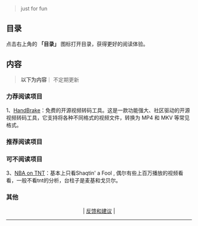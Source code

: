 > just for fun
## 目录

点击右上角的 **「目录」** 图标打开目录，获得更好的阅读体验。


## 内容
> **以下为内容**｜ 不定期更新

###  力荐阅读项目   
<!-- 

 -->

1、[HandBrake](https://hellogithub.com/periodical/statistics/click?target=https://github.com/HandBrake/HandBrake)：免费的开源视频转码工具。这是一款功能强大、社区驱动的开源视频转码工具，它支持将各种不同格式的视频文件，转换为 MP4 和 MKV 等常见格式。


### 推荐阅读项目    



<!-- 


## MrBeast YouTube 频道介绍 (500 字)

MrBeast (本名 Jimmy Donaldson) 是 YouTube 上最具影响力和最受欢迎的创作者之一。他以其极具创意、高成本制作和慈善性质的视频而闻名，吸引了全球数百万粉丝的关注。

**频道特色:**

- **大型挑战和赠送:** MrBeast 视频的核心内容通常是大型挑战，例如“在 24 小时内花掉 100 万美元”、“建造 100 井”等。这些挑战不仅场面壮观，而且通常伴随着高额奖金或赠品，吸引了大量观众。
- **慈善事业:** MrBeast 积极参与慈善事业，经常捐赠大量资金给有需要的人或组织。他的视频中也经常出现慈善元素，例如帮助他人实现愿望、捐赠食物和生活用品等。
- **高品质制作:** MrBeast 的视频制作精良，画面清晰、音效震撼，给人一种电影大片的既视感。他的团队也非常专业，确保每个视频都能给观众带来最佳的观看体验。
- **创新和创意:** MrBeast 不断尝试新的视频形式和内容，例如挑战世界纪录、进行大型实验等。他的创意和创新精神使他的视频始终保持新鲜感，吸引了大量观众。

**频道发展历程:**

MrBeast 从 2012 年开始在 YouTube 上发布视频，最初的内容主要是一些游戏视频和搞笑短片。随着时间的推移，他逐渐找到了自己的风格，开始制作大型挑战和赠送视频。他的视频越来越受欢迎，订阅人数也迅速增长。如今，MrBeast 已经成为 YouTube 上最成功的创作者之一，他的视频观看量超过数十亿次，订阅人数也达到了惊人的数百万。

**频道影响:**

MrBeast 的成功不仅在于他的视频本身，更在于他对 YouTube 社区的影响。他开创了一种新的视频形式，即大型挑战和赠送视频，吸引了大量创作者效仿。同时，他的慈善行为也感染了许多人，鼓励更多人参与到慈善事业中来。

**总结:**

MrBeast 是一位极具创意和影响力的 YouTube 创作者。他的视频不仅具有娱乐性，更具有教育意义和慈善意义。他的成功证明了只要有创意、有热情、有毅力，就能在 YouTube 上取得成功。








1、[HandBrake](https://hellogithub.com/periodical/statistics/click?target=https://github.com/HandBrake/HandBrake)：

爱尔兰摇滚乐队 The Cranberries（小红莓乐队）的官方 YouTube 频道
《Zombie》、《Linger》、《Dreams》等。这些视频制作精良 

王菲翻唱过她的歌，甚至唱法都是


2、[CCTV春晚](https://www.youtube.com/@CCTVGala/videos)：

近些年来春晚已经越来越没意思，完全没看得必要了。但毕竟它曾经是

以下是CCTV春晚YouTube频道的500字介绍：

CCTV春晚，全称中央电视台春节联欢晚会，是中国中央电视台于每年农历除夕夜播出的综艺节目。节目以歌舞、小品、相声等形式为主，汇集了中国最顶尖的文艺表演者，是中国人春节必看的节目。

CCTV春晚创办于1983年，至今已经举办了40余届。节目收视率极高，是中国最受欢迎的电视节目之一。CCTV春晚不仅是中国春节文化的重要组成部分，也是中国对外文化交流的重要窗口。

CCTV春晚YouTube频道是CCTV春晚的官方频道，频道内有历届春晚的视频、花絮、剧照等。频道还有一些专题节目，如《春晚30年》、《春晚幕后故事》等。

CCTV春晚YouTube频道是了解中国春节文化和CCTV春晚的绝佳平台。如果您想了解中国春节的热闹氛围，或者想回顾历届春晚的精彩节目，欢迎订阅CCTV春晚YouTube频道。

以下是一些CCTV春晚YouTube频道的特点：

- 频道内有历届春晚的视频、花絮、剧照等。
- 频道还有一些专题节目，如《春晚30年》、《春晚幕后故事》等。
- 频道是了解中国春节文化和CCTV春晚的绝佳平台。
- 频道订阅人数众多，是国内外观众了解中国春节文化的重要窗口。

如果您想了解中国春节文化和CCTV春晚，欢迎订阅CCTV春晚YouTube频道。

 -->

###  可不阅读项目
3、[NBA on TNT](https://www.youtube.com/@NBAonTNT/videos)：基本上只看Shaqtin' a Fool , 偶尔有些上百万播放的视频看看，一般不看tnt的分析，台柱子是麦基和戈贝尔。

 <!-- 
[## 计算机科学速成课](https://github.com/1c7/crash-course-computer-science-chinese)：科普性质的视频，适合非专业人士了解计算机历史和计算机专业名词。
 -->

 ###  其他


 <!-- 
4、[## Namewee（https://www.youtube.com/channel/UCFUtqTcgJgRnmZ3tMU6P74Q)：黄明志，是绝对的华语鬼才。如果没听过他的音乐是一种损失。 
 
 是一位来自马来西亚的华裔创作歌手、导演、网络红人、YouTuber及主持人。他的音乐创作风格大胆多元，歌词 часто 涉及社会议题，以其独特的音乐风格和直率的个性而闻名。

### 频道内容

Namewee 的 YouTube 频道主要内容包括：

- **音乐视频 (MV)：** 这是频道的核心内容，收录了 Namewee 众多热门歌曲的 MV，如《漂向北方》、《泰国情哥》、《好想你》等。他的歌曲风格多样，包括流行、摇滚、嘻哈等，歌词 часто 充满讽刺和幽默，同时也关注社会现实。
- **幕后花絮：** 频道也会分享 MV 拍摄的幕后花絮，让观众了解音乐创作背后的故事。
- **生活 Vlog：** Namewee 也会在频道上分享他的日常生活，包括旅行、美食、工作等。
- **访谈节目：** 他 часто 会邀请其他艺人或网络红人进行访谈，内容轻松幽默。

### 频道特色

- **多元音乐风格：** Namewee 的音乐风格多元，融合了流行、摇滚、嘻哈等元素， часто 给人带来惊喜。
- **大胆歌词：** 他的歌词 часто 涉及社会议题，敢于表达自己的观点，引发公众的思考和讨论。
- **幽默个性：** Namewee 的个性幽默风趣，他的视频 часто 充满笑点，让人在轻松愉快的氛围中获得娱乐。
- **跨文化交流：** 他的音乐 часто 融入不同国家和地区的文化元素，促进了跨文化交流。

### 受众

Namewee 的频道受众广泛，包括：

- **音乐爱好者：** 喜欢多元音乐风格和大胆歌词的听众。
- **网络文化爱好者：** 喜欢网络红人和幽默视频的观众。
- **社会议题关注者：** 关注社会现实，喜欢思考和讨论社会问题的观众。
- **跨文化交流爱好者：** 对不同文化感兴趣，喜欢了解异国风情的观众。

### 频道影响

Namewee 的频道在 YouTube 上拥有数百万的订阅者，他的音乐和视频在网络上广泛传播，对马来西亚乃至亚洲的流行文化产生了重要影响。他的音乐不仅具有娱乐性，同时也 часто 引发人们对社会议题的思考和讨论。
 
 
 
 
 -->

<p align="center">
    <!--
     <a href="https://github.com/521xueweihan/HelloGitHub/blob/master/content/HelloGitHub98.md">『上一期』</a> 
    -->
   | <a href='https://github.com/yangxuyu/Note/issues'>反馈和建议</a> |
    <!--
    <a href="https://github.com/521xueweihan/HelloGitHub/blob/master/content/HelloGitHub100.md">『下一期』</a>
    -->


</p>

---
